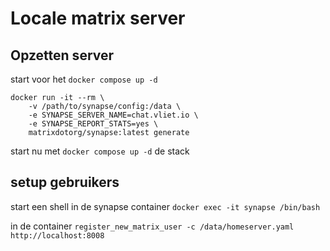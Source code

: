 # Locale matrix server

## Opzetten server
start voor het `docker compose up -d`
```
docker run -it --rm \
    -v /path/to/synapse/config:/data \
    -e SYNAPSE_SERVER_NAME=chat.vliet.io \
    -e SYNAPSE_REPORT_STATS=yes \
    matrixdotorg/synapse:latest generate
```

start nu met `docker compose up -d` de stack

## setup gebruikers
start een shell in de synapse container
```docker exec -it synapse /bin/bash```


in de container
```register_new_matrix_user -c /data/homeserver.yaml http://localhost:8008```
